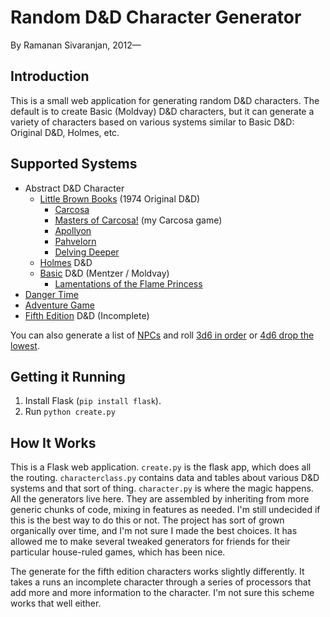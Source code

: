 # Random D&D Character Generator

By Ramanan Sivaranjan, 2012—

## Introduction

This is a small web application for generating random D&D characters. The
default is to create Basic (Moldvay) D&D characters, but it can generate a
variety of characters based on various systems similar to Basic D&D: Original
D&D, Holmes, etc.

## Supported Systems

- Abstract D&D Character
    - [Little Brown Books][lbb] (1974 Original D&D)
        - [Carcosa][carcosa]
        - [Masters of Carcosa!][moc] (my Carcosa game)
        - [Apollyon][apollyon]
        - [Pahvelorn][pahvelorn]
        - [Delving Deeper][dd]
    - [Holmes][holmes] D&D
    - [Basic][basic] D&D (Mentzer / Moldvay)
        - [Lamentations of the Flame Princess][lotfp]
- [Danger Time][dangertime]
- [Adventure Game][adventuregame]
- [Fifth Edition][5e] D&D (Incomplete)

You can also generate a list of [NPCs][] and roll [3d6 in order][3d6] or [4d6 drop the lowest][4d6].

## Getting it Running

1. Install Flask (`pip install flask`). 
2. Run `python create.py`

## How It Works

This is a Flask web application. `create.py` is the flask app, which does all
the routing. `characterclass.py` contains data and tables about various D&D
systems and that sort of thing. `character.py` is where the magic happens. All
the generators live here. They are assembled by inheriting from more generic
chunks of code, mixing in features as needed. I'm still undecided if this is
the best way to do this or not. The project has sort of grown organically over
time, and I'm not sure I made the best choices. It has allowed me to make
several tweaked generators for friends for their particular house-ruled games,
which has been nice.

The generate for the fifth edition characters works slightly differently. It
takes a runs an incomplete character through a series of processors that add
more and more information to the character. I'm not sure this scheme works that
well either.


[lbb]: https://character.totalpartykill.ca/lbb/
[carcosa]: https://character.totalpartykill.ca/carcosa/
[moc]: https://character.totalpartykill.ca/moc/
[apollyon]: https://character.totalpartykill.ca/apollyon/
[pahvelorn]: https://character.totalpartykill.ca/pahvelorn/
[dd]: https://character.totalpartykill.ca/dd/
[holmes]: https://character.totalpartykill.ca/holmes/
[basic]: https://character.totalpartykill.ca/basic/
[lotfp]: https://character.totalpartykill.ca/lotfp/
[5e]: https://character.totalpartykill.ca/5e/
[dangertime]: https://character.totalpartykill.ca/dangertime/
[adventuregame]: https://character.totalpartykill.ca/adventuregame/
[npcs]: https://character.totalpartykill.ca/npcs/
[3d6]: https://character.totalpartykill.ca/3d6/
[4d6]: https://character.totalpartykill.ca/4d6/
